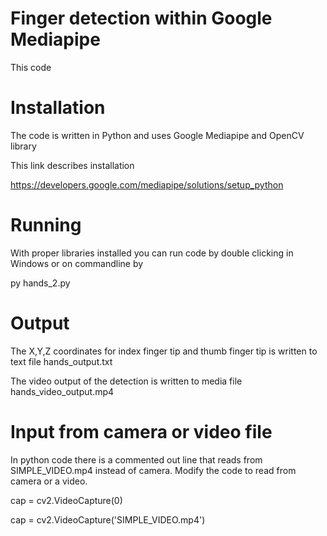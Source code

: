 # Finger detection within Google Mediapipe
This code

# Installation
The code is written in Python and uses Google Mediapipe and OpenCV library

This link describes installation

https://developers.google.com/mediapipe/solutions/setup_python

# Running

With proper libraries installed you can run code by double clicking in Windows or on commandline by

py hands_2.py

# Output 

The X,Y,Z coordinates for index finger tip and thumb finger tip is written to text file hands_output.txt

The video output of the detection is written to media file hands_video_output.mp4

# Input from camera or video file
In python code there is a commented out line that reads from SIMPLE_VIDEO.mp4 instead of camera. Modify the code to read from camera or a video.

cap = cv2.VideoCapture(0)

cap = cv2.VideoCapture('SIMPLE_VIDEO.mp4')
